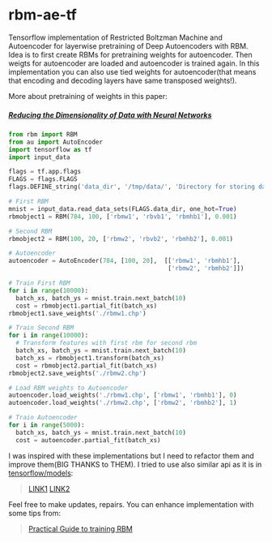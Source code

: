# rbm-ae-tf
Tensorflow implementation of Restricted Boltzman Machine and Autoencoder for layerwise pretraining of Deep Autoencoders with RBM. Idea is to first create RBMs for pretraining weights for autoencoder. Then weigts for autoencoder are loaded and autoencoder is trained again. In this implementation you can also use tied weights for autoencoder(that means that encoding and decoding layers have same transposed weights!).

More about pretraining of weights in this paper:

##### [Reducing the Dimensionality of Data with Neural Networks](https://www.cs.toronto.edu/~hinton/science.pdf)

```python
from rbm import RBM
from au import AutoEncoder
import tensorflow as tf
import input_data

flags = tf.app.flags
FLAGS = flags.FLAGS
flags.DEFINE_string('data_dir', '/tmp/data/', 'Directory for storing data')

# First RBM
mnist = input_data.read_data_sets(FLAGS.data_dir, one_hot=True)
rbmobject1 = RBM(784, 100, ['rbmw1', 'rbvb1', 'rbmhb1'], 0.001)

# Second RBM
rbmobject2 = RBM(100, 20, ['rbmw2', 'rbvb2', 'rbmhb2'], 0.001)

# Autoencoder
autoencoder = AutoEncoder(784, [100, 20],  [['rbmw1', 'rbmhb1'],
                                            ['rbmw2', 'rbmhb2']])

# Train First RBM
for i in range(10000):
  batch_xs, batch_ys = mnist.train.next_batch(10)
  cost = rbmobject1.partial_fit(batch_xs)
rbmobject1.save_weights('./rbmw1.chp')

# Train Second RBM
for i in range(10000):
  # Transform features with first rbm for second rbm
  batch_xs, batch_ys = mnist.train.next_batch(10)
  batch_xs = rbmobject1.transform(batch_xs)
  cost = rbmobject2.partial_fit(batch_xs)
rbmobject2.save_weights('./rbmw2.chp')

# Load RBM weights to Autoencoder
autoencoder.load_weights('./rbmw1.chp', ['rbmw1', 'rbmhb1'], 0)
autoencoder.load_weights('./rbmw2.chp', ['rbmw2', 'rbmhb2'], 1)

# Train Autoencoder
for i in range(5000):
  batch_xs, batch_ys = mnist.train.next_batch(10)
  cost = autoencoder.partial_fit(batch_xs)
```

I was inspired with these implementations but I need to refactor them and improve them(BIG THANKS to THEM). I tried to use also similar api as it is in [tensorflow/models](https://github.com/tensorflow/models):
> [LINK1](https://www.snip2code.com/Snippet/1059693/RBM-procedure-using-tensorflow)
> [LINK2](https://gist.github.com/saliksyed/593c950ba1a3b9dd08d5)


Feel free to make updates, repairs. You can enhance implementation with some tips from:
> [Practical Guide to training RBM](https://www.cs.toronto.edu/~hinton/absps/guideTR.pdf)
